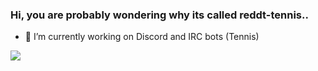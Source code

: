 ### Hi, you are probably wondering why its called reddt-tennis..
- 🔭 I’m currently working on Discord and IRC bots (Tennis)

![](https://github-profile-trophy.vercel.app/?username=reddit-tennis)
